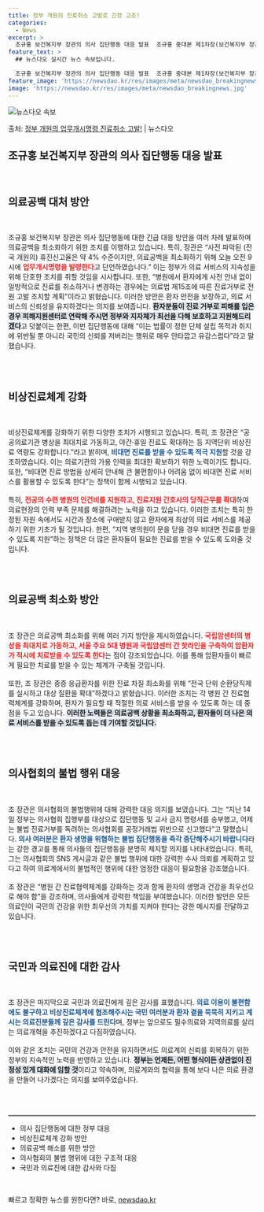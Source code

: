 ```yaml
---
title: 정부 개원의 진료취소 고발로 긴장 고조!
categories:
  - News
excerpt: >
  조규홍 보건복지부 장관의 의사 집단행동 대응 발표  조규홍 중대본 제1차장(보건복지부 장관)은 18일 “사전…
feature_text: >
  ## 뉴스다오 실시간 뉴스 속보입니다.

  조규홍 보건복지부 장관의 의사 집단행동 대응 발표  조규홍 중대본 제1차장(보건복지부 장관)은 18일 “사전…
feature_image: 'https://newsdao.kr/res/images/meta/newsdao_breakingnews.jpg'
image: 'https://newsdao.kr/res/images/meta/newsdao_breakingnews.jpg'
---
```


![뉴스다오 속보](https://newsdao.kr/res/images/meta/newsdao_breakingnews.jpg)

<p>출처: <a href="https://newsdao.kr/4290" rel="dofollow">정부 개원의 업무개시명령 진료취소 고발!</a> | 뉴스다오</p>

<h2 data-ke-size="size26">조규홍 보건복지부 장관의 의사 집단행동 대응 발표</h2>
<p data-ke-size="size16">&nbsp;</p>
<h2 data-ke-size="size26">의료공백 대처 방안</h2>
<p data-ke-size="size16">&nbsp;</p>
조규홍 보건복지부 장관은 의사 집단행동에 대한 긴급 대응 방안을 여러 차례 발표하며 의료공백을 최소화하기 위한 조치를 이행하고 있습니다. 특히, 장관은 “사전 파악된 (전국 개원의) 휴진신고율은 약 4% 수준이지만, 의료공백을 최소화하기 위해 오늘 오전 9시에 <b><span style="color: #ee2323;">업무개시명령을 발령한다</span></b>고 단언하였습니다.” 이는 정부가 의료 서비스의 지속성을 위해 단호한 조치를 취할 것임을 시사합니다. 또한, “병원에서 환자에게 사전 안내 없이 일방적으로 진료를 취소하거나 변경하는 경우에는 의료법 제15조에 따른 진료거부로 전원 고발 조치할 계획”이라고 밝혔습니다. 이러한 방안은 환자 안전을 보장하고, 의료 서비스의 신뢰성을 유지하겠다는 의지를 보여줍니다. <b><span style="background-color: #21538527;">환자분들이 진료 거부로 피해를 입은 경우 피해지원센터로 연락해 주시면 정부와 지자체가 최선을 다해 보호하고 지원해드리겠다</span></b>고 덧붙이는 한편, 이번 집단행동에 대해 “이는 법률이 정한 단체 설립 목적과 취지에 위반될 뿐 아니라 국민의 신뢰를 저버리는 행위로 매우 안타깝고 유감스럽다”라고 말했습니다.<br><br>
<p data-ke-size="size16">&nbsp;</p>
<h2 data-ke-size="size26">비상진료체계 강화</h2>
<p data-ke-size="size16">&nbsp;</p>
비상진료체계를 강화하기 위한 다양한 조치가 시행되고 있습니다. 특히, 조 장관은 “공공의료기관 병상을 최대치로 가동하고, 야간·휴일 진료도 확대하는 등 지역단위 비상진료 역량도 강화합니다.”라고 밝히며, <b><span style="color: #1a5490;">비대면 진료를 받을 수 있도록 적극 지원</span></b>할 것을 강조하였습니다. 이는 의료기관의 가용 인력을 최대한 확보하기 위한 노력이기도 합니다. 또한, “비대면 진료 방법을 상세히 안내해 큰 불편함이나 어려움 없이 비대면 진료 서비스를 활용할 수 있도록 한다”는 정책이 함께 시행되고 있습니다.<br><br>
특히, <b><span style="color: #ee2323;">전공의 수련 병원의 인건비를 지원하고, 진료지원 간호사의 당직근무를 확대</span></b>하여 의료현장의 인력 부족 문제를 해결하려는 노력을 하고 있습니다. 이러한 조치는 특히 한정된 자원 속에서도 시간과 장소에 구애받지 않고 환자에게 최상의 의료 서비스를 제공하기 위한 기초가 될 것입니다. 한편, “지역 병의원이 문을 닫을 경우 비대면 진료를 받을 수 있도록 지원”하는 정책은 더 많은 환자들이 필요한 진료를 받을 수 있도록 도와줄 것입니다.<br><br>
<p data-ke-size="size16">&nbsp;</p>
<h2 data-ke-size="size26">의료공백 최소화 방안</h2>
<p data-ke-size="size16">&nbsp;</p>
조 장관은 의료공백 최소화를 위해 여러 가지 방안을 제시하였습니다. <b><span style="color: #ee2323;">국립암센터의 병상을 최대치로 가동하고, 서울 주요 5대 병원과 국립암센터 간 핫라인을 구축하여 암환자가 적시에 치료받을 수 있도록 한다</span></b>는 점이 강조되었습니다. 이를 통해 암환자들이 빠르게 필요한 치료를 받을 수 있는 체계가 구축될 것입니다.<br><br>
또한, 조 장관은 중증 응급환자를 위한 진료 차질 최소화를 위해 “전국 단위 순환당직제를 실시하고 대상 질환을 확대”하겠다고 밝혔습니다. 이러한 조치는 각 병원 간 진료협력체계를 강화하며, 환자가 필요할 때 적절한 의료 서비스를 받을 수 있도록 하는 데 중점을 두고 있습니다. <b><span style="background-color: #21538527;">이러한 노력들은 의료공백 상황을 최소화하고, 환자들이 더 나은 의료 서비스를 받을 수 있도록 돕는 데 기여할 것입니다.</span></b><br><br>
<p data-ke-size="size16">&nbsp;</p>
<h2 data-ke-size="size26">의사협회의 불법 행위 대응</h2>
<p data-ke-size="size16">&nbsp;</p>
조 장관은 의사협회의 불법행위에 대해 강력한 대응 의지를 보였습니다. 그는 “지난 14일 정부는 의사협회 집행부를 대상으로 집단행동 및 교사 금지 명령서를 송부했고, 어제는 불법 진료거부를 독려하는 의사협회를 공정거래법 위반으로 신고했다”고 말했습니다. <b><span style="color: #1a5490;">의사 여러분은 환자 생명을 위협하는 불법 집단행동을 즉각 중단해주시기 바랍니다</span></b>라는 강한 경고를 통해 의사들의 집단행동을 분명히 제지할 의지를 나타내었습니다. 특히, 그는 의사협회의 SNS 게시글과 같은 불법 행위에 대한 강력한 수사 의뢰를 계획하고 있다고 하여 의료계에서의 불법적인 행위에 대한 엄정한 대응이 필요함을 강조했습니다.<br><br>
조 장관은 “병원 간 진료협력체계를 강화하는 것과 함께 환자의 생명과 건강을 최우선으로 해야 함”을 강조하며, 의사들에게 강력한 책임을 부여했습니다. 이러한 발언은 모든 의료인이 국민의 건강을 위한 최우선의 가치를 지켜야 한다는 강한 메시지를 전달하고 있습니다.<br><br>
<p data-ke-size="size16">&nbsp;</p>
<h2 data-ke-size="size26">국민과 의료진에 대한 감사</h2>
<p data-ke-size="size16">&nbsp;</p>
조 장관은 마지막으로 국민과 의료진에게 깊은 감사를 표했습니다. <b><span style="color: #1a5490;">의료 이용이 불편함에도 불구하고 비상진료체계에 협조해주시는 국민 여러분과 환자 곁을 묵묵히 지키고 계시는 의료진분들께 깊은 감사를 드린다</span></b>며, 정부는 앞으로도 필수의료와 지역의료를 살리는 의료개혁을 추진하겠다고 다짐하였습니다.<br><br>
이와 같은 조치는 국민의 건강과 안전을 유지하면서도 의료계의 신뢰를 회복하기 위한 정부의 지속적인 노력을 반영하고 있습니다. <b><span style="background-color: #21538527;">정부는 언제든, 어떤 형식이든 상관없이 진정성 있게 대화에 임할 것</span></b>이라고 약속하며, 의료계와의 협력을 통해 보다 나은 의료 환경을 만들어 나가겠다는 의지를 보여주었습니다.<br><br>
<p data-ke-size="size16">&nbsp;</p>

<hr style="border:none; border-top:2px solid #bbb;" />
<ul>
<li>의사 집단행동에 대한 정부 대응</li>
<li>비상진료체계 강화 방안</li>
<li>의료공백 해소를 위한 방안</li>
<li>의사협회의 불법 행위에 대한 구조적 대응</li>
<li>국민과 의료진에 대한 감사와 다짐</li>
</ul>

<p data-ke-size="size16">&nbsp;</p> 

빠르고 정확한 뉴스를 원한다면? 바로, <a href="https://newsdao.kr" rel="dofollow">newsdao.kr</a>


